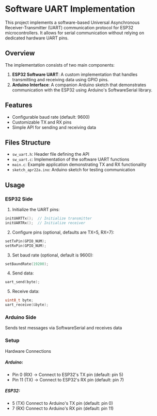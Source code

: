 # Software UART Implementation

This project implements a software-based Universal Asynchronous Receiver-Transmitter (UART) communication protocol for ESP32 microcontrollers. It allows for serial communication without relying on dedicated hardware UART pins.

## Overview

The implementation consists of two main components:

1. **ESP32 Software UART**: A custom implementation that handles transmitting and receiving data using GPIO pins.
2. **Arduino Interface**: A companion Arduino sketch that demonstrates communication with the ESP32 using Arduino's SoftwareSerial library.

## Features

- Configurable baud rate (default: 9600)
- Customizable TX and RX pins
- Simple API for sending and receiving data

## Files Structure

- `sw_uart.h`: Header file defining the API
- `sw_uart.c`: Implementation of the software UART functions
- `main.c`: Example application demonstrating TX and RX functionality
- `sketch_apr22a.ino`: Arduino sketch for testing communication

## Usage

### ESP32 Side

1. Initialize the UART pins:

```c
initUARTTx();  // Initialize transmitter
initUARTRx();  // Initialize receiver
```

2. Configure pins (optional, defaults are TX=5, RX=7):

```c
setTxPin(GPIO_NUM);
setRxPin(GPIO_NUM);
```

3. Set baud rate (optional, default is 9600):

```c
setBaundRate(19200);
```

4. Send data:

```c
uart_send(byte);
```

5. Receive data:

```c
uint8_t byte;
uart_receive(&byte);
```

### Arduino Side

Sends test messages via SoftwareSerial and receives data

### Setup
Hardware Connections

##### Arduino:
* Pin 0 (RX) → Connect to ESP32's TX pin (default: pin 5)
* Pin 11 (TX) → Connect to ESP32's RX pin (default: pin 7)

##### ESP32:
* 5 (TX) Connect to Arduino's TX pin (default: pin 0)
* 7 (RX) Connect to Arduino's RX pin (default: pin 11)